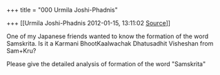 +++
title = "000 Urmila Joshi-Phadnis"

+++
[[Urmila Joshi-Phadnis	2012-01-15, 13:11:02 [Source](https://groups.google.com/g/samskrita/c/oGGB0uLn3uQ)]]



One of my Japanese friends wanted to know the formation of the word  
Samskrita. Is it a Karmani BhootKaalwachak Dhatusadhit Visheshan from  
Sam+Kru?  
  
  
Please give the detailed analysis of formation of the word "Samskrita"

